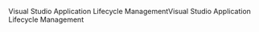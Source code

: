 <span data-ttu-id="c55a2-101">Visual Studio Application Lifecycle Management</span><span class="sxs-lookup"><span data-stu-id="c55a2-101">Visual Studio Application Lifecycle Management</span></span>